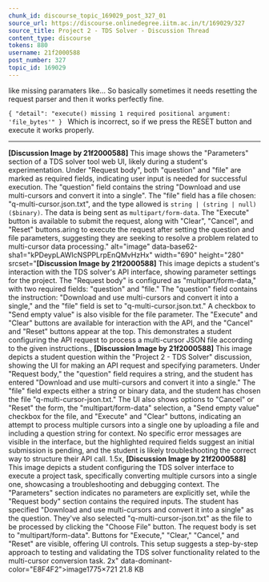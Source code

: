 ```yaml
---
chunk_id: discourse_topic_169029_post_327_01
source_url: https://discourse.onlinedegree.iitm.ac.in/t/169029/327
source_title: Project 2 - TDS Solver - Discussion Thread
content_type: discourse
tokens: 880
username: 21f2000588
post_number: 327
topic_id: 169029
---
```


 like missing paramaters like… So basically sometimes it needs resetting the request parser and then it works perfectly fine.

`{
 "detail": "execute() missing 1 required positional argument: 'file_bytes'"
}
`
Which is incorrect, so if we press the RESET button and execute it works properly.

---

**[Discussion Image by 21f2000588]** This image shows the "Parameters" section of a TDS solver tool web UI, likely during a student's experimentation. Under "Request body", both "question" and "file" are marked as required fields, indicating user input is needed for successful execution. The "question" field contains the string "Download and use multi-cursors and convert it into a single". The "file" field has a file chosen: "q-multi-cursor.json.txt", and the type allowed is `string | (string | null)($binary)`. The data is being sent as `multipart/form-data`. The "Execute" button is available to submit the request, along with "Clear", "Cancel", and "Reset" buttons.aring to execute the request after setting the question and file parameters, suggesting they are seeking to resolve a problem related to multi-cursor data processing." alt="image" data-base62-sha1="kPDeypLAWIcNSPPLrpEnQMvHzHx" width="690" height="280" srcset="**[Discussion Image by 21f2000588]** This image depicts a student's interaction with the TDS solver's API interface, showing parameter settings for the project. The "Request body" is configured as "multipart/form-data," with two required fields: "question" and "file." The "question" field contains the instruction: "Download and use multi-cursors and convert it into a single," and the "file" field is set to "q-multi-cursor.json.txt." A checkbox to "Send empty value" is also visible for the file parameter. The "Execute" and "Clear" buttons are available for interaction with the API, and the "Cancel" and "Reset" buttons appear at the top. This demonstrates a student configuring the API request to process a multi-cursor JSON file according to the given instructions., **[Discussion Image by 21f2000588]** This image depicts a student question within the "Project 2 - TDS Solver" discussion, showing the UI for making an API request and specifying parameters. Under "Request body," the "question" field requires a string, and the student has entered "Download and use multi-cursors and convert it into a single." The "file" field expects either a string or binary data, and the student has chosen the file "q-multi-cursor-json.txt." The UI also shows options to "Cancel" or "Reset" the form, the "multipart/form-data" selection, a "Send empty value" checkbox for the file, and "Execute" and "Clear" buttons, indicating an attempt to process multiple cursors into a single one by uploading a file and including a question string for context. No specific error messages are visible in the interface, but the highlighted required fields suggest an initial submission is pending, and the student is likely troubleshooting the correct way to structure their API call. 1.5x, **[Discussion Image by 21f2000588]** This image depicts a student configuring the TDS solver interface to execute a project task, specifically converting multiple cursors into a single one, showcasing a troubleshooting and debugging context. The "Parameters" section indicates no parameters are explicitly set, while the "Request body" section contains the required inputs. The student has specified "Download and use multi-cursors and convert it into a single" as the question. They've also selected "q-multi-cursor-json.txt" as the file to be processed by clicking the "Choose File" button. The request body is set to "multipart/form-data". Buttons for "Execute," "Clear," "Cancel," and "Reset" are visible, offering UI controls. This setup suggests a step-by-step approach to testing and validating the TDS solver functionality related to the multi-cursor conversion task. 2x" data-dominant-color="E8F4F2">image1775×721 21.8 KB
